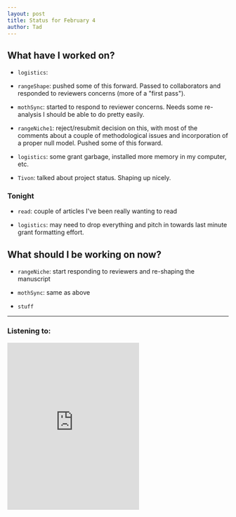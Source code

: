 ```yaml
---
layout: post 
title: Status for February 4 
author: Tad
---
```


## What have I worked on?

* `logistics`:

* `rangeShape`: pushed some of this forward. Passed to collaborators and responded to reviewers concerns (more of a "first pass"). 

* `mothSync`: started to respond to reviewer concerns. Needs some re-analysis I should be able to do pretty easily. 

* `rangeNiche1`: reject/resubmit decision on this, with most of the comments about a couple of methodological issues and incorporation of a proper null model. Pushed some of this forward.

* `logistics`: some grant garbage, installed more memory in my computer, etc.

* `Tivon`: talked about project status. Shaping up nicely. 





### Tonight

* `read`: couple of articles I've been really wanting to read

* `logistics`: may need to drop everything and pitch in towards last minute grant formatting effort.



## What should I be working on now?

* `rangeNiche`: start responding to reviewers and re-shaping the manuscript

* `mothSync`: same as above

* `stuff`








--- 

### Listening to:

<iframe src='https://embed.spotify.com/?uri=spotify%3Atrack%3A7ofZgS5xDW0XodfjaXWvZG' width='300' height='380' frameborder='0' allowtransparency='true'></iframe>

<i class='fa fa-code' style='color:pink'></i>
